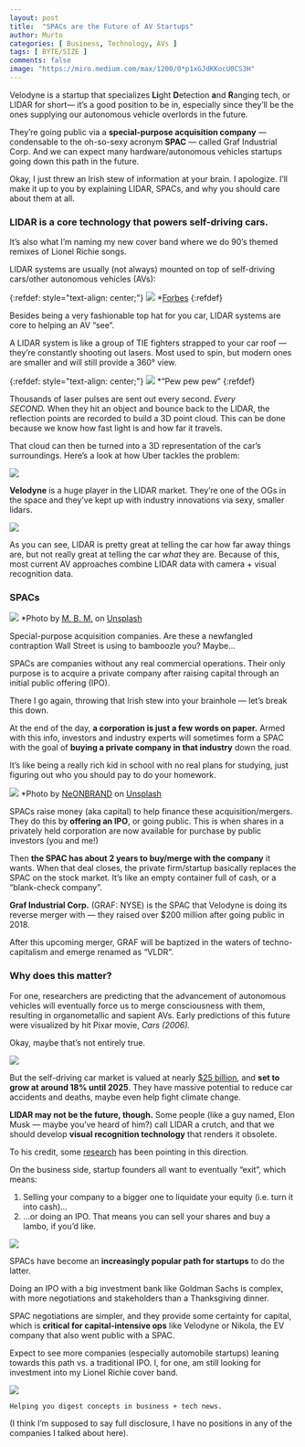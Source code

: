 ```yaml
---
layout: post
title:  "SPACs are the Future of AV Startups"
author: Murto
categories: [ Business, Technology, AVs ]
tags: [ BYTE/SIZE ]
comments: false
image: "https://miro.medium.com/max/1200/0*p1xGJdKKocU0CS3H"
---
```


Velodyne is a startup that specializes **Li**ght **D**etection **a**nd **R**anging tech, or LIDAR for short— it’s a good position to be in, especially since they’ll be the ones supplying our autonomous vehicle overlords in the future.

They’re going public via a **special-purpose acquisition company** — condensable to the oh-so-sexy acronym **SPAC** — called Graf Industrial Corp. And we can expect many hardware/autonomous vehicles startups going down this path in the future.

Okay, I just threw an Irish stew of information at your brain. I apologize. I’ll make it up to you by explaining LIDAR, SPACs, and why you should care about them at all.

### **LIDAR is a core technology that powers self-driving cars.**

It’s also what I’m naming my new cover band where we do 90’s themed remixes of Lionel Richie songs.

LIDAR systems are usually (not always) mounted on top of self-driving cars/other autonomous vehicles (AVs):


{:refdef: style="text-align: center;"}
![](https://miro.medium.com/max/1200/0*1J25uld-MQjQmL1E)
*[Forbes](https://www.forbes.com/sites/alanohnsman/2019/04/23/teslas-elon-musk-trashes-lidar-for-self-driving-cars-but-waymo-is-rolling-out-a-new-one/#3a6ccfae5a9d)
{:refdef}

Besides being a very fashionable top hat for you car, LIDAR systems are core to helping an AV “see”.

A LIDAR system is like a group of TIE fighters strapped to your car roof — they’re constantly shooting out lasers. Most used to spin, but modern ones are smaller and will still provide a 360° view.

{:refdef: style="text-align: center;"}
![](https://miro.medium.com/max/625/0*kY_TpcKtRNEs5DSK.gif)
*“Pew pew pew”
{:refdef}

Thousands of laser pulses are sent out every second. *Every SECOND.* When they hit an object and bounce back to the LIDAR, the reflection points are recorded to build a 3D point cloud. This can be done because we know how fast light is and how far it travels.

That cloud can then be turned into a 3D representation of the car’s surroundings. Here’s a look at how Uber tackles the problem:

![](https://miro.medium.com/max/875/0*YVa3p2avPKacSd9b.gif)

**Velodyne** is a huge player in the LIDAR market. They’re one of the OGs in the space and they’ve kept up with industry innovations via sexy, smaller lidars.

![](https://miro.medium.com/max/1956/1*5tCoYrOfu-JUGpQsl5hopA.png)

As you can see, LIDAR is pretty great at telling the car how far away things are, but not really great at telling the car *what* they are. Because of this, most current AV approaches combine LIDAR data with camera + visual recognition data.

### SPACs

![](https://miro.medium.com/max/7500/0*JqvUbKFxbsYZbNM9)
*Photo by [M. B. M.](https://unsplash.com/@m_b_m?utm_source=medium&utm_medium=referral) on [Unsplash](https://unsplash.com/?utm_source=medium&utm_medium=referral)

Special-purpose acquisition companies. Are these a newfangled contraption Wall Street is using to bamboozle you? Maybe…

SPACs are companies without any real commercial operations. Their only purpose is to acquire a private company after raising capital through an initial public offering (IPO).

There I go again, throwing that Irish stew into your brainhole — let’s break this down.

At the end of the day, **a corporation is just a few words on paper.** Armed with this info, investors and industry experts will sometimes form a SPAC with the goal of **buying a private company in that industry** down the road.

It’s like being a really rich kid in school with no real plans for studying, just figuring out who you should pay to do your homework.

![](https://miro.medium.com/max/6049/0*L95TiolBst5WW74q)
*Photo by [NeONBRAND](https://unsplash.com/@neonbrand?utm_source=medium&utm_medium=referral) on [Unsplash](https://unsplash.com/?utm_source=medium&utm_medium=referral)

SPACs raise money (aka capital) to help finance these acquisition/mergers. They do this by **offering an IPO**, or going public. This is when shares in a privately held corporation are now available for purchase by public investors (you and me!)

Then **the SPAC has about 2 years to buy/merge with the company** it wants. When that deal closes, the private firm/startup basically replaces the SPAC on the stock market. It’s like an empty container full of cash, or a “blank-check company”.

**Graf Industrial Corp.** (GRAF: NYSE) is the SPAC that Velodyne is doing its reverse merger with — they raised over $200 million after going public in 2018.

After this upcoming merger, GRAF will be baptized in the waters of techno-capitalism and emerge renamed as “VLDR”.

### **Why does this matter?**

For one, researchers are predicting that the advancement of autonomous vehicles will eventually force us to merge consciousness with them, resulting in organometallic and sapient AVs. Early predictions of this future were visualized by hit Pixar movie, *Cars (2006).*

Okay, maybe that’s not entirely true.

![](https://miro.medium.com/max/490/0*H80agQzrSNQoGBQp.gif)

But the self-driving car market is valued at nearly [$25 billion](https://www.globenewswire.com/news-release/2020/03/18/2002529/0/en/Global-Autonomous-Driverless-Car-Market-Projections-2020-2025-World-Market-Anticipating-a-CAGR-of-18.html#:~:text=The%20global%20autonomous%2Fdriverless%20car,order%20to%20sense%20their%20environment.), and **set to grow at around 18% until 2025**. They have massive potential to reduce car accidents and deaths, maybe even help fight climate change.

**LIDAR may not be the future, though.** Some people (like a guy named, Elon Musk — maybe you’ve heard of him?) call LIDAR a crutch, and that we should develop **visual recognition technology** that renders it obsolete.

To his credit, some [research](https://arstechnica.com/cars/2019/08/elon-musk-says-driverless-cars-dont-need-lidar-experts-arent-so-sure/#:~:text=And%20almost%20all%20of%20them,showcasing%20Tesla%27s%20self%2Ddriving%20technology.) has been pointing in this direction.

On the business side, startup founders all want to eventually “exit”, which means:

1. Selling your company to a bigger one to liquidate your equity (i.e. turn it into cash)…
2. …or doing an IPO. That means you can sell your shares and buy a lambo, if you’d like.

![](https://tenor.com/view/lamborghini-colorful-gif-12423337)

SPACs have become an **increasingly popular path for startups** to do the latter.

Doing an IPO with a big investment bank like Goldman Sachs is complex, with more negotiations and stakeholders than a Thanksgiving dinner.

SPAC negotiations are simpler, and they provide some certainty for capital, which is **critical for capital-intensive ops** like Velodyne or Nikola, the EV company that also went public with a SPAC.

Expect to see more companies (especially automobile startups) leaning towards this path vs. a traditional IPO. I, for one, am still looking for investment into my Lionel Richie cover band.

![](https://miro.medium.com/max/1250/0*X0FHLTtW8JhdIxwK.png)

```
Helping you digest concepts in business + tech news.
```

(I think I’m supposed to say full disclosure, I have no positions in any of the companies I talked about here).
